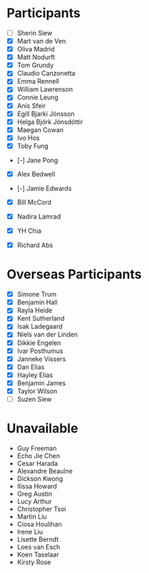 # Participants 

- [ ] Sherin Siew
- [x] Mart van de Ven
- [x] Oliva Madrid
- [x] Matt Nodurft
- [x] Tom Grundy
- [x] Claudio Canzonetta
- [x] Emma Rennell
- [x] William Lawrenson
- [x] Connie Leung
- [x] Anis Sfeir
- [x] Egill Bjarki Jónsson
- [x] Helga Björk Jónsdóttir
- [x] Maegan Cowan
- [x] Ivo Hos
- [x] Toby Fung
- [-] Jane Pong
- [x] Alex Bedwell
- [-] Jamie Edwards
- [x] Bill McCord
- [x] Nadira Lamrad
- [x] YH Chia
- [x] Richard Abs


# Overseas Participants 

- [x] Simone Trum
- [x] Benjamin Hall
- [x] Rayla Heide
- [x] Kent Sutherland
- [x] Isak Ladegaard
- [x] Niels van der Linden
- [x] Dikkie Engelen
- [x] Ivar Posthumus
- [x] Janneke Vissers
- [x] Dan Elias
- [x] Hayley Elias
- [x] Benjamin James
- [x] Taylor Wilson
- [ ] Suzen Siew

# Unavailable

- Guy Freeman
- Echo Jie Chen
- Cesar Harada
- Alexandre Beaulne
- Dickson Kwong
- Ilissa Howard
- Greg Austin
- Lucy Arthur
- Christopher Tsoi
- Martin Liu
- Ciosa Houlihan
- Irene Liu
- Lisette Berndt
- Loes van Esch
- Koen Taselaar
- Kirsty Rose


